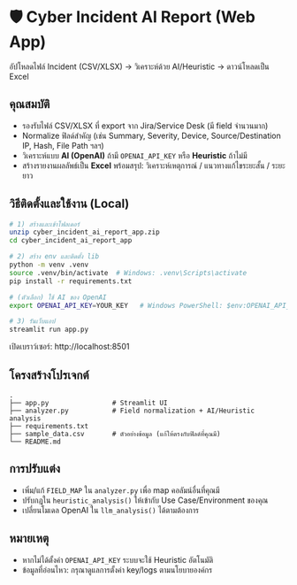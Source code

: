 # 🛡️ Cyber Incident AI Report (Web App)

อัปโหลดไฟล์ Incident (CSV/XLSX) → วิเคราะห์ด้วย AI/Heuristic → ดาวน์โหลดเป็น Excel

## คุณสมบัติ
- รองรับไฟล์ CSV/XLSX ที่ export จาก Jira/Service Desk (มี field จำนวนมาก)
- Normalize ฟิลด์สำคัญ (เช่น Summary, Severity, Device, Source/Destination IP, Hash, File Path ฯลฯ)
- วิเคราะห์แบบ **AI (OpenAI)** ถ้ามี `OPENAI_API_KEY` หรือ **Heuristic** ถ้าไม่มี
- สร้างรายงานผลลัพธ์เป็น **Excel** พร้อมสรุป: วิเคราะห์เหตุการณ์ / แนวทางแก้ไขระยะสั้น / ระยะยาว

## วิธีติดตั้งและใช้งาน (Local)
```bash
# 1) สร้างและเข้าโฟลเดอร์
unzip cyber_incident_ai_report_app.zip
cd cyber_incident_ai_report_app

# 2) สร้าง env และติดตั้ง lib
python -m venv .venv
source .venv/bin/activate  # Windows: .venv\Scripts\activate
pip install -r requirements.txt

# (ตัวเลือก) ใช้ AI ของ OpenAI
export OPENAI_API_KEY=YOUR_KEY   # Windows PowerShell: $env:OPENAI_API_KEY="YOUR_KEY"

# 3) รันเว็บแอป
streamlit run app.py
```

เปิดเบราว์เซอร์: http://localhost:8501

## โครงสร้างโปรเจกต์
```
.
├── app.py                # Streamlit UI
├── analyzer.py           # Field normalization + AI/Heuristic analysis
├── requirements.txt
├── sample_data.csv       # ตัวอย่างข้อมูล (แก้ให้ตรงกับฟิลด์ที่คุณมี)
└── README.md
```

## การปรับแต่ง
- เพิ่ม/แก้ `FIELD_MAP` ใน `analyzer.py` เพื่อ map คอลัมน์อื่นที่คุณมี
- ปรับกฎใน `heuristic_analysis()` ให้เข้ากับ Use Case/Environment ของคุณ
- เปลี่ยนโมเดล OpenAI ใน `llm_analysis()` ได้ตามต้องการ

## หมายเหตุ
- หากไม่ได้ตั้งค่า `OPENAI_API_KEY` ระบบจะใช้ Heuristic อัตโนมัติ
- ข้อมูลที่อ่อนไหว: กรุณาดูแลการตั้งค่า key/logs ตามนโยบายองค์กร
